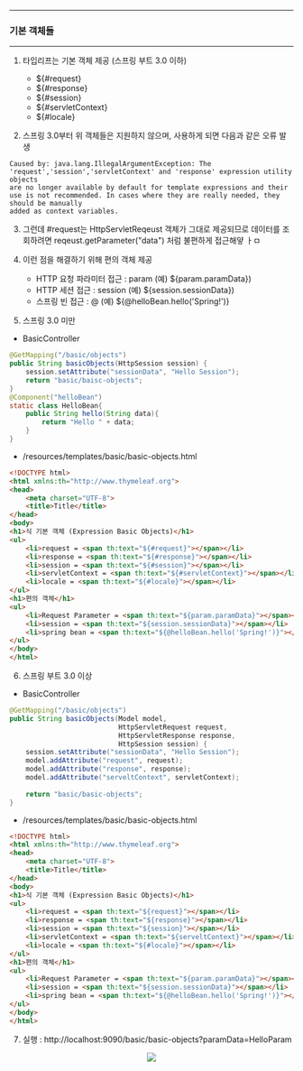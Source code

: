-----
### 기본 객체들
-----
1. 타입리프는 기본 객체 제공 (스프링 부트 3.0 이하)
   - ${#request}
   - ${#response}
   - ${#session}
   - ${#servletContext}
   - ${#locale}

2. 스프링 3.0부터 위 객체들은 지원하지 않으며, 사용하게 되면 다음과 같은 오류 발생
```
Caused by: java.lang.IllegalArgumentException: The 'request','session','servletContext' and 'response' expression utility objects 
are no longer available by default for template expressions and their use is not recommended. In cases where they are really needed, they should be manually 
added as context variables.
```

3. 그런데 #request는 HttpServletReqeust 객체가 그대로 제공되므로 데이터를 조회하려면 reqeust.getParameter("data") 처럼 불편하게 접근해얗 ㅏㅁ
4. 이런 점을 해결하기 위해 편의 객체 제공
   - HTTP 요청 파라미터 접근 : param (예) ${param.paramData})
   - HTTP 세션 접근 : session (예) ${session.sessionData})
   - 스프링 빈 접근 : @ (예) ${@helloBean.hello('Spring!')}

5. 스프링 3.0 미만
  - BasicController
```java
@GetMapping("/basic/objects")
public String basicObjects(HttpSession session) {
    session.setAttribute("sessionData", "Hello Session");
    return "basic/baisc-objects";
}
@Component("helloBean")
static class HelloBean{
    public String hello(String data){
        return "Hello " + data;
    }
}
```
  - /resources/templates/basic/basic-objects.html
```html
<!DOCTYPE html>
<html xmlns:th="http://www.thymeleaf.org">
<head>
    <meta charset="UTF-8">
    <title>Title</title>
</head>
<body>
<h1>식 기본 객체 (Expression Basic Objects)</h1>
<ul>
    <li>request = <span th:text="${#request}"></span></li>
    <li>response = <span th:text="${#response}"></span></li>
    <li>session = <span th:text="${#session}"></span></li>
    <li>servletContext = <span th:text="${#servletContext}"></span></li>
    <li>locale = <span th:text="${#locale}"></span></li>
</ul>
<h1>편의 객체</h1>
<ul>
    <li>Request Parameter = <span th:text="${param.paramData}"></span></li>
    <li>session = <span th:text="${session.sessionData}"></span></li>
    <li>spring bean = <span th:text="${@helloBean.hello('Spring!')}"></span></li> 
</ul>
</body> 
</html>
```

6. 스프링 부트 3.0 이상
  - BasicController
```java
@GetMapping("/basic/objects")
public String basicObjects(Model model, 
                           HttpServletRequest request, 
                           HttpServletResponse response,
                           HttpSession session) {
    session.setAttribute("sessionData", "Hello Session");
    model.addAttribute("request", request);
    model.addAttribute("response", response);
    model.addAttribute("serveltContext", servletContext);
    
    return "basic/basic-objects";
}
```

  - /resources/templates/basic/basic-objects.html
```html
<!DOCTYPE html>
<html xmlns:th="http://www.thymeleaf.org">
<head>
    <meta charset="UTF-8">
    <title>Title</title>
</head>
<body>
<h1>식 기본 객체 (Expression Basic Objects)</h1>
<ul>
    <li>request = <span th:text="${request}"></span></li>
    <li>response = <span th:text="${response}"></span></li>
    <li>session = <span th:text="${session}"></span></li>
    <li>servletContext = <span th:text="${serveltContext}"></span></li>
    <li>locale = <span th:text="${#locale}"></span></li>
</ul>
<h1>편의 객체</h1>
<ul>
    <li>Request Parameter = <span th:text="${param.paramData}"></span></li>
    <li>session = <span th:text="${session.sessionData}"></span></li>
    <li>spring bean = <span th:text="${@helloBean.hello('Spring!')}"></span></li>
</ul>
</body>
</html>
```

7. 실행 : http://localhost:9090/basic/basic-objects?paramData=HelloParam

<div align="center">
<img src="ttps://github.com/sooyounghan/Spring/assets/34672301/0e1ccb42-2631-4f2c-8959-5ce4156acd8b">
</div>
